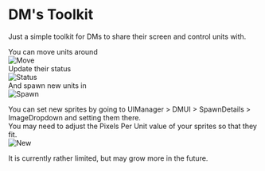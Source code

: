 # DM's Toolkit

Just a simple toolkit for DMs to share their screen and control units with.    

You can move units around  
![Move](https://i.imgur.com/hwu6mOH.gif)  
Update their status  
![Status](https://i.imgur.com/LjNHXyw.gif)  
And spawn new units in  
![Spawn](https://i.imgur.com/rQq84H1.gif)  

You can set new sprites by going to UIManager > DMUI > SpawnDetails > ImageDropdown and setting them there.  
You may need to adjust the Pixels Per Unit value of your sprites so that they fit.  
![New](https://i.imgur.com/Z1b08h1.png)  

It is currently rather limited, but may grow more in the future.
